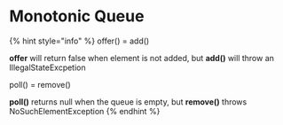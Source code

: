 # Monotonic Queue

{% hint style="info" %}
offer\(\) = add\(\)

**offer** will return false when element is not added, but **add\(\)** will throw an IllegalStateExcpetion

poll\(\) = remove\(\)

**poll\(\)** returns null when the queue is empty, but **remove\(\)** throws NoSuchElementException
{% endhint %}





